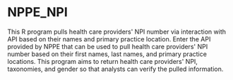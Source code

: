 # NPPE_NPI
This R program pulls health care providers' NPI number via interaction with API based on their names and primary practice location.
Enter the API provided by NPPE that can be used to pull health care providers' NPI number based on their first names, last names, and primary practice locations. 
This program aims to return health care providers' NPI, taxonomies, and gender so that analysts can verify the pulled information. 
